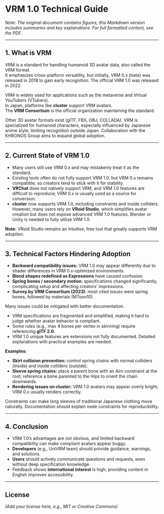 # VRM 1.0 Technical Guide

*Note: The original document contains figures; this Markdown version includes summaries and key explanations. For full formatted content, see the PDF.*

---

## 1. What is VRM

VRM is a standard for handling humanoid 3D avatar data, also called the VRM format.  
It emphasizes cross-platform versatility, but initially, VRM 0.x (beta) was released in 2018 to gain early recognition. The official VRM 1.0 was released in 2022.  

VRM is widely used for applications such as the metaverse and Virtual YouTubers (VTubers).  
In Japan, platforms like **cluster** support VRM avatars.  
The **VRM Consortium** is the official organization maintaining the standard.  

Other 3D avatar formats exist (glTF, FBX, OBJ, COLLADA). VRM is specialized for humanoid characters, especially influenced by Japanese anime style, limiting recognition outside Japan. Collaboration with the KHRONOS Group aims to expand global adoption.

---

## 2. Current State of VRM 1.0

- Many users still use VRM 0.x and may mistakenly treat it as the standard.  
- Existing tools often do not fully support VRM 1.0, but VRM 0.x remains compatible, so creators tend to stick with it for stability.  
- **VRChat** does not natively support VRM, and VRM 1.0 features are difficult to reproduce; VRM 0.x is usually used as a source for conversion.  
- **cluster** now supports VRM 1.0, including constraints and inside colliders. However, many users rely on **VRoid Studio**, which simplifies avatar creation but does not expose advanced VRM 1.0 features. Blender or Unity is needed to fully utilize VRM 1.0.  

**Note:** VRoid Studio remains an intuitive, free tool that greatly supports VRM adoption.

---

## 3. Technical Factors Hindering Adoption

- **Backward compatibility issues:** VRM 1.0 may appear differently due to shader differences in VRM 0.x-optimized environments.  
- **Blend shapes redefined as Expressions** have caused confusion.  
- **Spring bones / secondary motion**: specifications changed significantly, complicating setup and affecting creators’ impressions.  
- **Survey by VRM Consortium (2023)**: most cited issues were spring bones, followed by materials (MToon10).  

Many issues could be mitigated with better documentation.  
- VRM specifications are fragmented and simplified, making it hard to judge whether avatar behavior is compliant.  
- Some rules (e.g., max 4 bones per vertex in skinning) require referencing **glTF 2.0**.  
- VRM 1.0 unique features are extensions not fully documented. Detailed explanations with practical examples are needed.  

**Examples:**  
- **Skirt collision prevention:** control spring chains with normal colliders (inside) and inside colliders (outside).  
- **Sleeve spring chains:** place a parent bone with an Aim constraint at the root; reference a bone parented to the Hips to orient the chain downwards.  
- **Rendering issues on cluster:** VRM 1.0 avatars may appear overly bright; VRM 0.x usually renders correctly.  

Constraints can make long sleeves of traditional Japanese clothing move naturally. Documentation should explain node constraints for reproducibility.

---

## 4. Conclusion

- VRM 1.0’s advantages are not obvious, and limited backward compatibility can make compliant avatars appear buggy.  
- **Developers** (e.g., UniVRM team) should provide guidance, warnings, and solutions.  
- **Users** should actively communicate questions and requests, even without deep specification knowledge.  
- Feedback shows **international interest** is high; providing content in English improves accessibility.  

---


## License

*(Add your license here, e.g., MIT or Creative Commons)*

